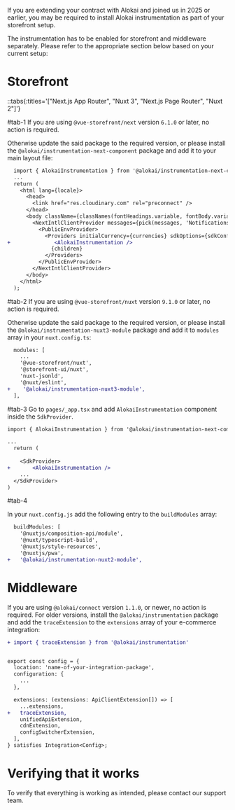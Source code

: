 If you are extending your contract with Alokai and joined us in 2025 or earlier, you may be required to install Alokai instrumentation as part of your storefront setup.

The instrumentation has to be enabled for storefront and middleware separately.
Please refer to the appropriate section below based on your current setup:

# Storefront
::tabs{:titles='["Next.js App Router", "Nuxt 3", "Next.js Page Router", "Nuxt 2"]'}

#tab-1
If you are using `@vue-storefront/next` version `6.1.0` or later, no action is required.

Otherwise update the said package to the required version, or please install the `@alokai/instrumentation-next-component` package and add it to your main layout file:

```diff
  import { AlokaiInstrumentation } from '@alokai/instrumentation-next-component';
  ...
  return (
    <html lang={locale}>
      <head>
        <link href="res.cloudinary.com" rel="preconnect" />
      </head>
      <body className={classNames(fontHeadings.variable, fontBody.variable, 'font-body')}>
        <NextIntlClientProvider messages={pick(messages, 'Notifications.NotificationAlert')}>
          <PublicEnvProvider>
            <Providers initialCurrency={currencies} sdkOptions={sdkConfig}>
+              <AlokaiInstrumentation />
              {children}
            </Providers>
          </PublicEnvProvider>
        </NextIntlClientProvider>
      </body>
    </html>
  );
```

#tab-2
If you are using `@vue-storefront/nuxt` version `9.1.0` or later, no action is required.

Otherwise update the said package to the required version, or please install the `@alokai/instrumentation-nuxt3-module` package and add it to `modules` array in your `nuxt.config.ts`:

```diff
  modules: [
    ...
    '@vue-storefront/nuxt',
    '@storefront-ui/nuxt',
    'nuxt-jsonld',
    '@nuxt/eslint',
+    '@alokai/instrumentation-nuxt3-module',
  ],
```

#tab-3
Go to `pages/_app.tsx` and add `AlokaiInstrumentation` component inside the `SdkProvider`.

```diff
import { AlokaiInstrumentation } from '@alokai/instrumentation-next-component';

...
  return (
    
    <SdkProvider>
+       <AlokaiInstrumentation />
    ...
  </SdkProvider>
)
```

#tab-4

In your `nuxt.config.js` add the following entry to the `buildModules` array:

```diff 
  buildModules: [
    '@nuxtjs/composition-api/module',
    '@nuxt/typescript-build',
    '@nuxtjs/style-resources',
    '@nuxtjs/pwa',
+   '@alokai/instrumentation-nuxt2-module',
```


# Middleware
If you are using `@alokai/connect` version `1.1.0`, or newer, no action is required.
For older versions, install the `@alokai/instrumentation` package and add the `traceExtension` to the `extensions` array of your e-commerce integration:


```diff
+ import { traceExtension } from '@alokai/instrumentation'


export const config = {
  location: 'name-of-your-integration-package',
  configuration: {
    ...
  },

  extensions: (extensions: ApiClientExtension[]) => [
    ...extensions,
+   traceExtension,
    unifiedApiExtension,
    cdnExtension,
    configSwitcherExtension,
  ],
} satisfies Integration<Config>;
```

# Verifying that it works
To verify that everything is working as intended, please contact our support team.

